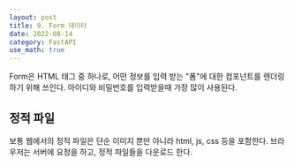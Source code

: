 ```yaml
---
layout: post
title: 9. Form 데이터
date: 2022-08-14
category: FastAPI
use_math: true
---
```


Form은 HTML 태그 중 하나로, 어떤 정보를 입력 받는 "폼"에 대한 컴포넌트를 렌더링하기 위해 쓰인다. 아이디와 비밀번호를 입력받을때 가장 많이 사용된다.



## 정적 파일 

보통 웹에서의 정적 파일은 단순 이미지 뿐만 아니라 html, js, css 등을 포함한다. 
브라우저는 서버에 요청을 하고, 정적 파일들을 다운로드 한다. 
